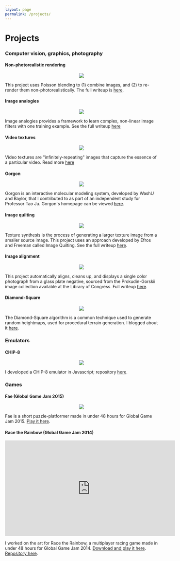```yaml
---
layout: page
permalink: /projects/
---
```


# Projects

### Computer vision, graphics, photography

#### Non-photorealistic rendering

<html><div style="text-align:center"><img src ="../../../images/gradient-domain-fusion/sf-npr-big.png" /></div></html>

This project uses Poisson blending to (1) combine images, and (2) to re-render them non-photorealistically. The full writeup is [here](http://ahris.github.io/articles/gradient-domain-fusion/).

#### Image analogies

<html><div style="text-align:center"><img src ="../../../images/image-analogies/header2.PNG" /></div></html>

Image analogies provides a framework to learn complex, non-linear image filters with one training example. See the full writeup [here](/projects/computational-photography/final-project/)

#### Video textures

<p align="center">
<img src="../../../images/video-textures/city-4.gif"></img>
</p>

Video textures are "infinitely-repeating" images that capture the essence of a particular video. Read more [here](/projects/computational-photography/video-textures/)

#### Gorgon

<p align="center">
<img src="../../../images/gorgon2.PNG"></img>
</p>

Gorgon is an interactive molecular modeling system, developed by WashU and Baylor, that I contributed to as part of an independent study for Professor Tao Ju. Gorgon's homepage can be viewed [here](http://gorgon.wustl.edu/).

#### Image quilting

<html><div style="text-align:center"><img src ="../../../images/texture-synthesis/before-after-quilt.PNG" /></div></html>

Texture synthesis is the process of generating a larger texture image from a smaller source image. This project uses an approach developed by Efros and Freeman called Image Quilting. See the full writeup [here](/projects/computational-photography/texture-synthesis/).


#### Image alignment

<html><div style="text-align:center"><img src ="../../../images/gorskii-collection/tzar.jpg" /></div></html>

This project automatically aligns, cleans up, and displays a single color photograph from a glass plate negative, sourced from the Prokudin-Gorskii image collection available at the Library of Congress. Full writeup [here](/projects/computational-photography/image-alignment/).

#### Diamond-Square

<html><div style="text-align:center"><img src ="../../../images/ds-example-small.png" /></div></html>

The Diamond-Square algorithm is a common technique used to generate random heightmaps, used for procedural terrain generation. I blogged about it [here](/blog/2015/diamond-square/).

### Emulators

#### CHIP-8

<html><div style="text-align:center"><img src ="../../../images/chip8.png" /></div></html>

I developed a CHIP-8 emulator in Javascript; repository [here](https://github.com/jmecom/chip8/). 

### Games

#### Fae (Global Game Jam 2015)

<div class="text-center" style="text-align:center"><img src="../images/fae1.png"></div>

Fae is a short puzzle-platformer made in under 48 hours for Global Game Jam 2015. [Play it here](http://jmecom.github.io/global-game-jam-15/).

#### Race the Rainbow (Global Game Jam 2014)

<div class="text-center" style="text-align:center">
        <iframe width="560" height="315" src="https://www.youtube.com/embed/i0L-aT_03R4" frameborder="0" allowfullscreen></iframe>
</div>

I worked on the art for Race the Rainbow, a multiplayer racing game made in under 48 hours for Global Game Jam 2014. [Download and play it here](http://globalgamejam.org/2014/games/race-rainbow). [Repository here](https://github.com/kwanzek/GGJ2014).